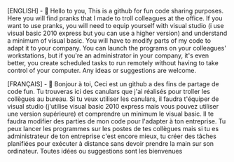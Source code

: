 [ENGLISH] - 👋 Hello to you,
This is a github for fun code sharing purposes. Here you will find pranks that I made to troll colleagues at the office.
If you want to use pranks, you will need to equip yourself with visual studio (i use visual basic 2010 express but you can use a higher version) and understand a minimum of visual basic. You will have to modify parts of my code to adapt it to your company.
You can launch the programs on your colleagues' workstations, but if you're an administrator in your company, it's even better, you create scheduled tasks to run remotely without having to take control of your computer.
Any ideas or suggestions are welcome.

[FRANÇAIS] - 👋 Bonjour à toi,
Ceci est un github a des fins de partage de code fun. Tu trouveras ici des canulars que j'ai réalisés pour troller les collègues au bureau.
Si tu veux utiliser les canulars, il faudra t'équiper de visual studio (j'utilise visual basic 2010 express mais vous pouvez utiliser une version supérieure) et comprendre un minimum le visual basic. Il te faudra modifier des parties de mon code pour l'adapter à ton entreprise.
Tu peux lancer les programmes sur les postes de tes collègues mais si tu es administrateur de ton entreprise c'est encore mieux, tu créer des tâches planifiées pour exécuter à distance sans devoir prendre la main sur son ordinateur.
Toutes idées ou suggestions sont les bienvenues

